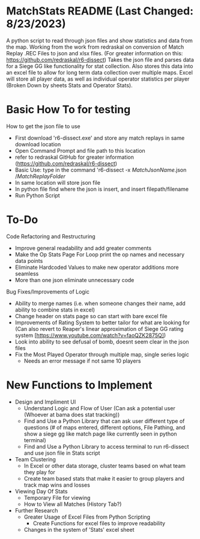 # MatchStats README (Last Changed: 8/23/2023)
A python script to read through json files and show statistics and data from the map.
Working from the work from redraskal on conversion of Match Replay .REC Files to json and xlsx files.
(For greater information on this: https://github.com/redraskal/r6-dissect)
Takes the json file and parses data for a Siege GG like functionality for stat collection.
Also stores this data into an excel file to allow for long term data collection over multiple maps.
Excel will store all player data, as well as individual operator statistics per player (Broken Down by sheets Stats and Operator Stats).

# Basic How To for testing
How to get the json file to use
- First download 'r6-dissect.exe' and store any match replays in same download location
- Open Command Prompt and file path to this location
- refer to redraskal GitHub for greater information (https://github.com/redraskal/r6-dissect)
- Basic Use: type in the command 'r6-dissect -x _MatchJsonName_.json /_MatchReplayFolder_
- In same location will store json file
- In python file find where the json is insert, and insert filepath/filename
- Run Python Script


# To-Do 
Code Refactoring and Restructuring
  - Improve general readability and add greater comments
  - Make the Op Stats Page For Loop print the op names and necessary data points
  - Eliminate Hardcoded Values to make new operator additions more seamless
  - More than one json eliminate unnecessary code

Bug Fixes/Improvements of Logic
  - Ability to merge names (i.e. when someone changes their name, add ability to combine stats in excel)
  - Change header on stats page so can start with bare excel file
  - Improvements of Rating System to better tailor for what are looking for (Can also revert to Reaper's linear approximation of Siege GG rating system [https://www.youtube.com/watch?v=faoQZK2875Q])
  - Look into ability to see defusal of bomb, doesnt seem clear in the json files
  - Fix the Most Played Operator through multiple map, single series logic
    - Needs an error message if not same 10 players

# New Functions to Implement
  - Design and Impliment UI
     - Understand Logic and Flow of User (Can ask a potential user (Whoever at bama does stat tracking))
     - Find and Use a Python Library that can ask user different type of questions (# of maps entered, different options, File Pathing, and show a siege gg like match page like currently seen in python terminal)
     - Find and Use a Python Library to access terminal to run r6-dissect and use json file in Stats script
  - Team Clustering
     - In Excel or other data storage, cluster teams based on what team they play for
     - Create team based stats that make it easier to group players and track map wins and losses
  - Viewing Day Of Stats
     - Temporary File for viewing
     - How to View all Matches (History Tab?)
  - Further Research
     - Greater Usage of Excel Files from Python Scripting
       - Create Functions for excel files to improve readability
     - Changes in the system of 'Stats' excel sheet
